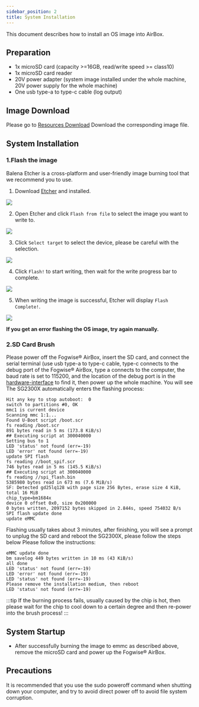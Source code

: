 ```yaml
---
sidebar_position: 2
title: System Installation
---
```


This document describes how to install an OS image into AirBox.

## Preparation

- 1x microSD card (capacity >=16GB, read/write speed >= class10)
- 1x microSD card reader
- 20V power adapter (system image installed under the whole machine, 20V power supply for the whole machine)
- One usb type-a to type-c cable (log output)

## Image Download

Please go to [Resources Download](./download) Download the corresponding image file.

## System Installation

### 1.Flash the image

Balena Etcher is a cross-platform and user-friendly image burning tool that we recommend you to use.

1. Download [Etcher](https://etcher.balena.io/#download-etcher/) and installed.

![](/img/common/etcher/rock5a-step1.webp)

2. Open Etcher and click `Flash from file` to select the image you want to write to.

![](/img/common/etcher/rock5a-step2.webp)

3. Click `Select target` to select the device, please be careful with the selection.

![](/img/common/etcher/rock5a-step3.webp)

4. Click `Flash!` to start writing, then wait for the write progress bar to complete.

![](/img/common/etcher/rock5a-step4.webp)

5. When writing the image is successful, Etcher will display `Flash Complete!`.

![](/img/common/etcher/rock5a-step5.webp)

**If you get an error flashing the OS image, try again manually.**

### 2.SD Card Brush

Please power off the Fogwise® AirBox, insert the SD card, and connect the serial terminal (use usb type-a to type-c cable, type-c connects to the debug port of the Fogwise® AirBox, type a connects to the computer, the baud rate is set to 115200, and the location of the debug port is in the [hardware-interface](../hardware-design/hardware-interface) to find it, then power up the whole machine. You will see
The SG2300X automatically enters the flashing process:

```
Hit any key to stop autoboot:  0
switch to partitions #0, OK
mmc1 is current device
Scanning mmc 1:1...
Found U-Boot script /boot.scr
fs reading /boot.scr
891 bytes read in 5 ms (173.8 KiB/s)
## Executing script at 300040000
Setting bus to 1
LED 'status' not found (err=-19)
LED 'error' not found (err=-19)
update SPI flash
fs reading //boot_spif.scr
746 bytes read in 5 ms (145.5 KiB/s)
## Executing script at 300040000
fs reading //spi_flash.bin
5385980 bytes read in 673 ms (7.6 MiB/s)
SF: Detected gd25lq128 with page size 256 Bytes, erase size 4 KiB, total 16 MiB
chip_type=bm1684x
device 0 offset 0x0, size 0x200000
0 bytes written, 2097152 bytes skipped in 2.844s, speed 754032 B/s
SPI flash update done
update eMMC
```

Flashing usually takes about 3 minutes, after finishing, you will see a prompt to unplug the SD card and reboot the SG2300X, please follow the steps below
Please follow the instructions:

```
eMMC update done
bm savelog 449 bytes written in 10 ms (43 KiB/s)
all done
LED 'status' not found (err=-19)
LED 'error' not found (err=-19)
LED 'status' not found (err=-19)
Please remove the installation medium, then reboot
LED 'status' not found (err=-19)
```

:::tip
If the burning process fails, usually caused by the chip is hot, then please wait for the chip to cool down to a certain degree and then re-power into the brush process!
:::

## System Startup

- After successfully burning the image to emmc as described above, remove the microSD card and power up the Fogwise® AirBox.

## Precautions

It is recommended that you use the sudo poweroff command when shutting down your computer, and try to avoid direct power off to avoid file system corruption.
